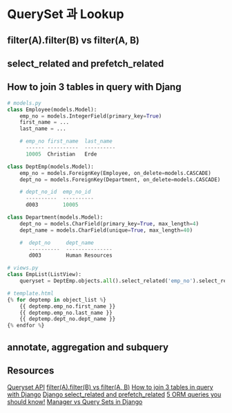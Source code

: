 # QuerySet 과 Lookup

## filter(A).filter(B) vs filter(A, B)


## select_related and prefetch_related


## How to join 3 tables in query with Djang
```python
# models.py
class Employee(models.Model):
    emp_no = models.IntegerField(primary_key=True)
    first_name = ...
    last_name = ...

    # emp_no first_name  last_name
      ------ ----------  ----------
      10005  Christian   Erde

class DeptEmp(models.Model):
    emp_no = models.ForeignKey(Employee, on_delete=models.CASCADE)
    dept_no = models.ForeignKey(Department, on_delete=models.CASCADE)

    # dept_no_id  emp_no_id 
      ----------  ----------
      d003        10005     

class Department(models.Model):
    dept_no = models.CharField(primary_key=True, max_length=4)
    dept_name = models.CharField(unique=True, max_length=40)

    #  dept_no     dept_name      
       ----------  ---------------
       d003        Human Resources

# views.py
class EmpList(ListView):
    queryset = DeptEmp.objects.all().select_related('emp_no').select_related('dept_no')

# template.html
{% for deptemp in object_list %}
    {{ deptemp.emp_no.first_name }}
    {{ deptemp.emp_no.last_name }}
    {{ deptemp.dept_no.dept_name }}
{% endfor %}
```

## annotate, aggregation and subquery

## Resources
[Queryset API](https://docs.djangoproject.com/en/3.0/ref/models/querysets/)
[filter(A).filter(B) vs filter(A, B)](https://hacksoft.io/django-filter-chaining/)
[How to join 3 tables in query with Django](https://stackoverflow.com/questions/43772163/how-to-join-3-tables-in-query-with-django)
[Django select_related and prefetch_related](https://medium.com/better-programming/django-select-related-and-prefetch-related-f23043fd635d)
[5 ORM queries you should know!](https://medium.com/@chrisjune_13837/django-5-orm-queries-you-should-know-a0f4533b31e8)
[Manager vs Query Sets in Django](https://medium.com/@jairvercosa/manger-vs-query-sets-in-django-e9af7ed744e0)